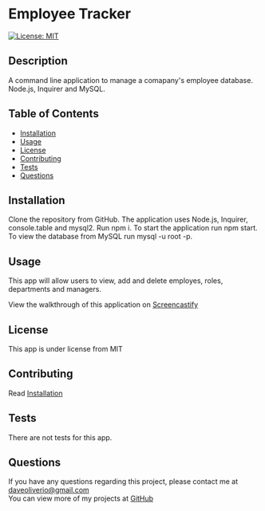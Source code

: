 # Employee Tracker
[![License: MIT](https://img.shields.io/badge/License-MIT-blue.svg)](https://opensource.org/licenses/MIT)

## Description
A command line application to manage a comapany's employee database. Node.js, Inquirer and MySQL.

## Table of Contents

- [Installation](#Installation) 
- [Usage](#Usage) 
- [License](#License) 
- [Contributing](#Contributing) 
- [Tests](#Tests) 
- [Questions](#Questions) 

## Installation
Clone the repository from GitHub. The application uses Node.js, Inquirer, console.table and mysql2. Run npm i. To start the application run npm start. To view the database from MySQL run mysql -u root -p.

## Usage
This app will allow users to view, add and delete employes, roles, departments and managers. <br>

View the walkthrough of this application on [Screencastify](https://watch.screencastify.com/v/BRMeS2kEChClWq71W6wq)



## License
This app is under license from MIT

## Contributing
Read [Installation](#Installation)

## Tests
There are not tests for this app.

## Questions
If you have any questions regarding this project, please contact me at [daveoliverio@gmail.com](mailto:daveoliverio@gmail.com) <br>
You can view more of my projects at [GitHub](http://github.com/davezer)